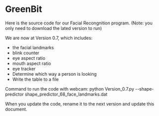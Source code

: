 # GreenBit

Here is the source code for our Facial Recongnition program. (Note: you only need to download the lated version to run)

We are now at Version 0.7, which includes:
  - the facial landmarks
  - blink counter
  - eye aspect ratio
  - mouth aspect ratio
  - eye tracker
  - Determine which way a person is looking
  - Write the table to a file

Command to run the code with webcam:  python Version_0.7.py --shape-predictor shape_predictor_68_face_landmarks.dat

When you update the code, rename it to the next version and update this document.
